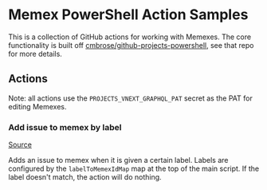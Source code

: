 # Memex PowerShell Action Samples

This is a collection of GitHub actions for working with Memexes. The core functionality is built off [cmbrose/github-projects-powershell](https://github.com/cmbrose/github-projects-powershell), see that repo for more details.

## Actions

Note: all actions use the `PROJECTS_VNEXT_GRAPHQL_PAT` secret as the PAT for editing Memexes.

### Add issue to memex by label

[Source](https://github.com/cmbrose/memex-ps-action-samples/blob/main/.github/workflows/add-issue-to-memex-by-label.yml)

Adds an issue to memex when it is given a certain label. Labels are configured by the `labelToMemexIdMap` map at the top of the main script. If the label doesn't match, the action will do nothing.
